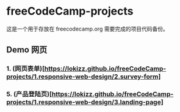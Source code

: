 # freeCodeCamp-projects

这是一个用于存放在 freecodecamp.org 需要完成的项目代码备份。

## Demo 网页

### 1. (网页表单)[https://lokizz.github.io/freeCodeCamp-projects/1.responsive-web-design/2.survey-form]

### 5. (产品登陆页)[https://lokizz.github.io/freeCodeCamp-projects/1.responsive-web-design/3.landing-page]

